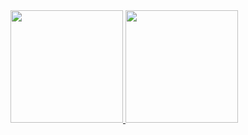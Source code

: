  <div>
  <a href="https://github.com/RhulianKauan">
  <img height="180em" src="https://github-readme-stats.vercel.app/api?username=rhuliankauan&show_icons=true&theme=gruvbox&include_all_commits=true&count_private=true"/>
  <img height="180em" src="https://github-readme-stats.vercel.app/api/top-langs/?username=rhuliankauan&layout=compact&langs_count=7&theme=gruvbox"/>
</div>
